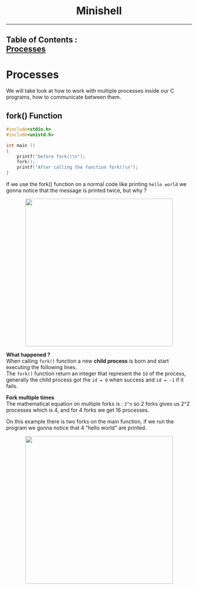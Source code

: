 <h1 align= "center"><b>Minishell</b></h1>

---
 **Table of Contents :**  
[Processes](#processes)   
--- 

# Processes

We will take look at how to work with multiple processes inside our C programs, how to communicate between them.  

## fork() Function 

```C
#include<stdio.h>
#include<unistd.h>

int main ()
{
	printf("before fork()\n");
	fork();
	printf("After calling the function fork()\n");
}
```

If we use the fork() function on a normal code like printing `hello world` we gonna notice that the message is printed twice, but why ?  

<p align="center"> 
	<img src="https://i.imgur.com/Lu0pybW.png" width=400>
</p>

**What happened ?**  
When calling `fork()` function a new **child process**  is born and start executing the following lines.  
The `fork()` function return an integer that represent the `Id` of the process, generally the child process got the `id = 0` when success  and `id = -1` if it fails.  

**Fork multiple times**  
The mathematical equation on multiple forks is : `2^n` so 2 forks gives us 2^2 processes which is 4, and for 4 forks we get 16 processes.   

On this example there is two forks on the main function, if we run the program we gonna notice that 4 "hello world" are printed.  
<p align="center"> 
	<img src="https://i.imgur.com/IZNC3GT.png" width=400>
</p>